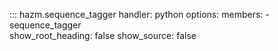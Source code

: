 ::: hazm.sequence_tagger
    handler: python
    options:
        members:
            - sequence_tagger        
        show_root_heading: false
        show_source: false
